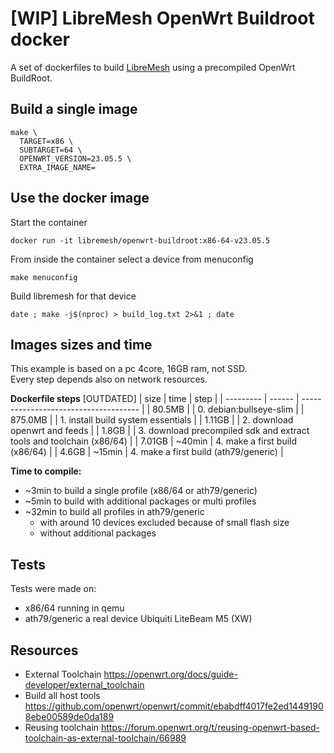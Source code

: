 # [WIP] LibreMesh OpenWrt Buildroot docker

A set of dockerfiles to build [LibreMesh](https://libremesh.org/) using a precompiled OpenWrt BuildRoot.

## Build a single image
```
make \
  TARGET=x86 \
  SUBTARGET=64 \
  OPENWRT_VERSION=23.05.5 \
  EXTRA_IMAGE_NAME=
```

## Use the docker image
Start the container
```
docker run -it libremesh/openwrt-buildroot:x86-64-v23.05.5
```
From inside the container select a device from menuconfig
```
make menuconfig
```
Build libremesh for that device
```
date ; make -j$(nproc) > build_log.txt 2>&1 ; date
```

## Images sizes and time
This example is based on a pc 4core, 16GB ram, not SSD.    
Every step depends also on network resources.

**Dockerfile steps**
[OUTDATED]
| size      | time   | step                                  |
| --------- | ------ | ------------------------------------- |
| 80.5MB    |        | 0. debian:bullseye-slim               |
| 875.0MB   |        | 1. install build system essentials    |
| 1.11GB    |        | 2. download openwrt and feeds         |
| 1.8GB     |        | 3. download precompiled sdk and extract tools and toolchain (x86/64) |
| 7.01GB    | ~40min | 4. make a first build (x86/64)        |
| 4.6GB     | ~15min | 4. make a first build (ath79/generic) |

**Time to compile:**   
- ~3min to build a single profile (x86/64 or ath79/generic)
- ~5min to build with additional packages or multi profiles
- ~32min to build all profiles in ath79/generic
  - with around 10 devices excluded because of small flash size
  - without additional packages

## Tests
Tests were made on:
- x86/64 running in qemu
- ath79/generic a real device Ubiquiti LiteBeam M5 (XW)

## Resources

- External Toolchain https://openwrt.org/docs/guide-developer/external_toolchain
- Build all host tools
  https://github.com/openwrt/openwrt/commit/ebabdff4017fe2ed14491908ebe00589de0da189
- Reusing toolchain
  https://forum.openwrt.org/t/reusing-openwrt-based-toolchain-as-external-toolchain/66989
